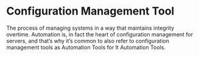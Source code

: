 # Configuration Management Tool

The process of managing systems in a way that maintains integrity overtime.
Automation is, in fact the heart of configuration management for servers, and that’s why it’s common to also refer to configuration management tools as Automation Tools for It Automation Tools.
